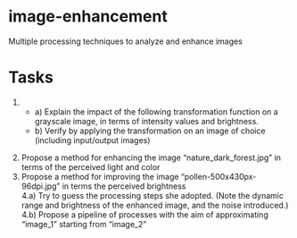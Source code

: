# image-enhancement
Multiple processing techniques to analyze and enhance images

# Tasks
1.
    * a) Explain the impact of the following transformation function on a grayscale image, in terms of intensity values and brightness.  
    * b) Verify by applying the transformation on an image of choice (including input/output images)  
2) Propose a method for enhancing the image “nature_dark_forest.jpg” in terms of the perceived light and color  
3) Propose a method for improving the image “pollen-500x430px-96dpi.jpg” in terms the perceived brightness  
4.a) Try to guess the processing steps she adopted. (Note the dynamic range and brightness of the enhanced image, and the noise introduced.)  
4.b) Propose a pipeline of processes with the aim of approximating “image_1” starting from “image_2”  
